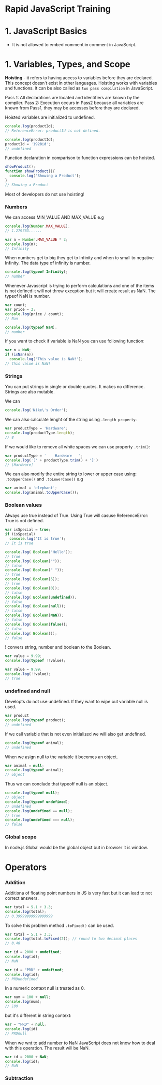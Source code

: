 # Rapid JavaScript Training


# 1. JavaScript Basics

- It is not allowed to embed comment in comment in JavaScript.



# 1. Variables, Types, and Scope

__Hoisting__ - it refers to having access to variables before they are declared. This concept doesn't exist in other languages. Hoisting works with variables and functions. It can be also called as ```two pass compilation``` in JavaScript.

Pass 1: All declarations are located and identifiers are known by the compiler.
Pass 2: Execution occurs in Pass2 because all variables are known from Pass1, they may be accesses before they are declared.

Hoisted variables are initialized to undefined.

```javaScript
console.log(productId);
// ReferenceError: productId is not defined.
```

```javaScript
console.log(productId);
productId = '1928id';
// undefined
```

Function declaration in comparison to function expressions can be hoisted.

```javaScript
showProduct();
function showProduct(){
  console.log('Showing a Product');
}
// Showing a Product
```

Most of developers do not use hoisting!


### Numbers

We can access MIN_VALUE AND MAX_VALUE e.g

```javaScript
console.log(Number.MAX_VALUE);
// 1.279763......

var n = Number.MAX_VALUE * 2;
console.log(n);
// Infinity
```
When numbers get to big they get to Infinity and when to small to negative Infinity. The data type of infinity is number.

```javaScript
console.log(typeof Infinity);
// number
```

Whenever Javascript is trying to perform calculations and one of the items is not defined it will not throw exception but it will create result as NaN. The typeof NaN is number.

```javaScript
var count;
var price = 2;
console.log(price / count);
// Nan

console.log(typeof NaN);
// number
```

If you want to check if variable is NaN you can use following function:
```javaScript
var n = NaN;
if (isNan(n))
  console.log('This value is NaN!');
// This value is NaN!
```

### Strings
You can put strings in single or double quotes. It makes no difference. Strings are also mutable.

We can

```javaScript
console.log('Nike\'s Order');

```

We can also calculate lenght of the string using ```.length property```:

```javaScript
var productType = 'Hardware';
console.log(productType.length);
// 8
```

If we would like to remove all white spaces we can use property ```.trim()```:
```javaScript
var productType = '    Hardware   ';
console.log('[' + productType.trim() + ']')
// [Hardware]
```

We can also modify the entire string to lower or upper case using: ```.toUpperCase()``` and ```.toLowerCase()``` e.g

```javaScript
var animal = 'elephant';
console.log(animal.toUpperCase());
```
### Boolean values
Always use true instead of True. Using True will casuse ReferenceError: True is not defined.

```javaScript
var isSpecial = true;
if (isSpecial)
  console.log('It is true');
// It is true
```

```javaScript
console.log( Boolean("Hello"));
// true
console.log( Boolean(""));
// false
console.log( Boolean(" "));
// true
console.log( Boolean(5));
// true
console.log( Boolean(0));
// false
console.log( Boolean(undefined));
// false
console.log( Boolean(null));
// false
console.log( Boolean(NaN));
// false
console.log( Boolean(false));
// false
console.log( Boolean());
// false
```

! convers string, number and boolean to the Boolean.

```javaScript
var value = 9.99;
console.log(typeof !!value);

var value = 9.99;
console.log(!!value);
// true
```

### undefined and null

Developts do not use undefined. If they want to wipe out variable null is used.

```javaScript
var product
console.log(typeof product);
// undefined
```

If we call variable that is not even initialized we will also get undefined.

```javaScript
console.log(typeof animal);
// undefined
```

When we asign null to the variable it becomes an object.

```javaScript
var animal = null;
console.log(typeof animal);
// object
```

Thus we can conclude that typeoff null is an object.

```javaScript
console.log(typeof null);
// object
console.log(typeof undefined);
// undefined
console.log(undefined == null);
// true
console.log(undefined === null);
// false
```

### Global scope
In node.js Global would be the global object but in browser it is window.


# Operators
### Addition

Additiona of floating point numbers in JS is very fast but it can lead to not correct answers.
```javaScript
var total = 5.1 + 3.3;
console.log(total);
// 8.39999999999999999
```

To solve this problem method ```.toFixed()``` can be used.

```javaScript
var total = 5.1 + 3.3;
console.log(total.toFixed(2)); // round to two decimal places
// 8.40
```


```javaScript
var id = 2000 + undefined;
console.log(id);
// NaN

var id = "PRD" + undefined;
console.log(id);
// PRDundefined
```

In a numeric context null is treated as 0.

```javaScript
var num = 100 + null;
console.log(num);
// 100
```
but it's different in string context:

```javaScript
var = "PRD" + null;
console.log(id)
// PRDnull
```

When we wnt to add number to NaN JavaScript does not know how to deal with this operation. The result will be NaN.

```javaScript
var id = 2000 + NaN;
console.log(id);
// NaN
```

### Subtraction
